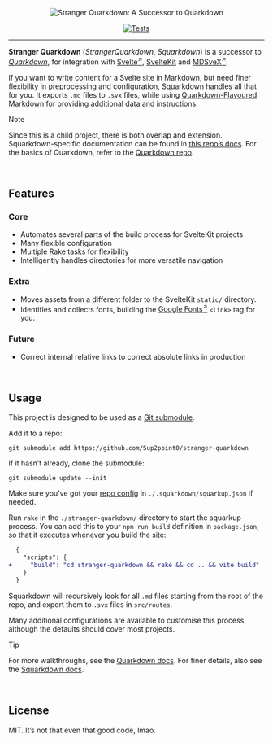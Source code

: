 <div align="center">

![Stranger Quarkdown: A Successor to Quarkdown](assets/quarks-title.png)

[![Tests](https://github.com/Sup2point0/stranger-quarkdown/actions/workflows/test.yml/badge.svg)](https://github.com/Sup2point0/stranger-quarkdown/actions/workflows/test.yml)

</div>

---

**Stranger Quarkdown** (*StrangerQuarkdown*, *Squarkdown*) is a successor to [*Quarkdown*](https://github.com/Sup2point0/Quarkdown), for integration with [Svelte<sup>↗</sup>](https://svelte.dev), [SvelteKit](https://kit.svelte.dev) and [MDSveX<sup>↗</sup>](https://mdsvex.pngwn.io).

If you want to write content for a Svelte site in Markdown, but need finer flexibility in preprocessing and configuration, Squarkdown handles all that for you. It exports `.md` files to `.svx` files, while using [Quarkdown-Flavoured Markdown](https://github.com/Sup2point0/Quarkdown/blob/main/docs/quarks.md) for providing additional data and instructions.

> [!Note]
> Since this is a child project, there is both overlap and extension. Squarkdown-specific documentation can be found in [this repo’s docs](docs/). For the basics of Quarkdown, refer to the [Quarkdown repo](https://github.com/Sup2point0/Quarkdown).


<br>


## Features

### Core
- Automates several parts of the build process for SvelteKit projects
- Many flexible configuration 
- Multiple Rake tasks for flexibility
- Intelligently handles directories for more versatile navigation

### Extra
- Moves assets from a different folder to the SvelteKit `static/` directory.
- Identifies and collects fonts, building the [Google Fonts<sup>↗</sup>](https://fonts.google.com) `<link>` tag for you.

### Future
- Correct internal relative links to correct absolute links in production


<br>


## Usage

This project is designed to be used as a [Git submodule](https://git-scm.com/book/en/v2/Git-Tools-Submodules).

Add it to a repo:

```console
git submodule add https://github.com/Sup2point0/stranger-quarkdown
```

If it hasn’t already, clone the submodule:

```console
git submodule update --init
```

Make sure you’ve got your [repo config](docs/config.md) in `./.squarkdown/squarkup.json` if needed.

Run `rake` in the `./stranger-quarkdown/` directory to start the squarkup process. You can add this to your `npm run build` definition in `package.json`, so that it executes whenever you build the site:

```diff
  {
    "scripts": {
+     "build": "cd stranger-quarkdown && rake && cd .. && vite build"
    }
  }
```

Squarkdown will recursively look for all `.md` files starting from the root of the repo, and export them to `.svx` files in `src/routes`.

Many additional configurations are available to customise this process, although the defaults should cover most projects.

> [!Tip]
> For more walkthroughs, see the [Quarkdown docs](https://github.com/Sup2point0/Quarkdown/tree/main/docs). For finer details, also see the [Squarkdown docs](docs/).


<br>


## License

MIT. It’s not that even that good code, lmao.


<br>
